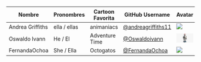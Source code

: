 | Nombre | Pronombres | Cartoon Favorita | GitHub Username| Avatar |
|---|---|---|---|---|
| Andrea Griffiths | ella / ellas  | animaniacs | [@andreagriffiths11](https://github.com/andreagriffiths11)| ![](https://avatars.githubusercontent.com/andreagriffiths11?s=64) |
| Oswaldo Ivann  | He / El  | Adventure Time | [@Oswaldoivann](https://github.com/Oswaldoivann)| ![](https://github.com/Oswaldoivann/Oswaldoivann/blob/main/perfil.jpg) |
| FernandaOchoa  | She / Ella  | Octogatos | [@FernandaOchoa](https://github.com/FernandaOchoa)| ![](https://avatars.githubusercontent.com/u/9124597?s=400&u=2a0671c4aa1a123f3e09021dcc0d2423a1d4cba1&v=4) |
